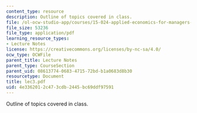 ```yaml
---
content_type: resource
description: Outline of topics covered in class.
file: /ol-ocw-studio-app/courses/15-024-applied-economics-for-managers-summer-2004/4e3362012c473cdb2445bc69ddf97591_lec3.pdf
file_size: 53236
file_type: application/pdf
learning_resource_types:
- Lecture Notes
license: https://creativecommons.org/licenses/by-nc-sa/4.0/
ocw_type: OCWFile
parent_title: Lecture Notes
parent_type: CourseSection
parent_uid: 08613774-0683-4715-72bd-b1a0683d8b30
resourcetype: Document
title: lec3.pdf
uid: 4e336201-2c47-3cdb-2445-bc69ddf97591
---
```

Outline of topics covered in class.